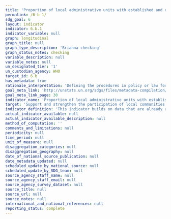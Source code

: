 ```yaml
---
title: 'Proportion of local administrative units with established and operational policies and procedures for participation of local communities in water and sanitation management'
permalink: /6-b-1/
sdg_goal: 6
layout: indicator
indicator: 6.b.1
indicator_variable: null
graph: longitudinal
graph_title: null
graph_type_description: 'Brianna checking'
graph_status_notes: checking
variable_description: null
variable_notes: null
un_designated_tier: '1'
un_custodian_agency: WHO
target_id: 6.b
has_metadata: true
rationale_interpretation: 'Defining the procedures in policy or law for the participation of local communities is vital to ensure needs of all the community is met, including the most vulnerable and also encourages ownership of schemes which in turn contributes to their sustainability.'
goal_meta_link: 'http://unstats.un.org/sdgs/files/metadata-compilation/Metadata-Goal-6.pdf'
goal_meta_link_page: 30
indicator_name: 'Proportion of local administrative units with established and operational policies and procedures for participation of local communities in water and sanitation management'
target: 'Support and strengthen the participation of local communities in improving water and sanitation management.'
indicator_definition: 'This indicator builds on data that are already regularly collected by UN-Water GLAAS on the presence, at the national level, of clearly defined procedures in laws or policies for participation by service users. NThis indicator will also build on the data collected for the Status of Integrated Water Resources Management (IWRM) reporting in SDG target 6.5, in particular on the presence of formal stakeholder structures established at sub-catchment level. Because of the above, it is envisaged that this indicator will evolve and will be further qualified during the SDG period, focussing on sanitation, drinking water and hygiene first and then expanding on water resources management.'
actual_indicator_available: null
actual_indicator_available_description: null
method_of_computation: ''
comments_and_limitations: null
periodicity: null
time_period: null
unit_of_measure: null
disaggregation_categories: null
disaggregation_geography: null
date_of_national_source_publication: null
date_metadata_updated: null
scheduled_update_by_national_source: null
scheduled_update_by_SDG_team: null
source_agency_staff_name: null
source_agency_staff_email: null
source_agency_survey_dataset: null
source_title: null
source_url: null
source_notes: null
international_and_national_references: null
reporting_status: complete
---
```


